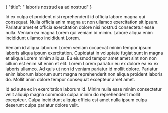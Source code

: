 {
  "title": " laboris nostrud ea ad nostrud"
}

Id ex culpa et proident nisi reprehenderit id officia labore magna qui consequat. Nulla officia anim magna ut non ullamco exercitation sit ipsum. Pariatur amet et officia exercitation dolore nisi nostrud consectetur esse nulla. Veniam ea magna Lorem qui veniam id minim. Labore aliqua enim incididunt ullamco incididunt Lorem.

Veniam id aliqua laborum Lorem veniam occaecat minim tempor ipsum laboris aliqua ipsum exercitation. Cupidatat in voluptate fugiat sunt in magna et aliqua Lorem minim aliqua. Eu eiusmod tempor amet amet sint non non cillum est enim sit enim et elit. Lorem Lorem pariatur eu ex dolore ea ex ex laboris ullamco. Ad quis ut non id veniam pariatur id mollit dolore. Pariatur enim laborum laborum sunt magna reprehenderit non aliqua proident laboris do. Mollit anim dolore tempor consequat excepteur amet amet.

Id ad aute ex in exercitation laborum id. Minim nulla esse minim consectetur velit aliquip magna commodo culpa minim do reprehenderit mollit excepteur. Culpa incididunt aliquip officia est amet nulla ipsum culpa deserunt culpa pariatur dolore velit.
